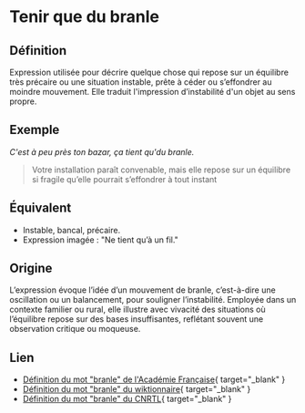 # Tenir que du branle

## Définition

Expression utilisée pour décrire quelque chose qui repose sur un équilibre très précaire ou une situation instable, prête à céder ou s’effondrer au moindre mouvement. Elle traduit l'impression d’instabilité d'un objet au sens propre.

## Exemple

_C'est à peu près ton bazar, ça tient qu'du branle._
> Votre installation paraît convenable, mais elle repose sur un équilibre si fragile qu’elle pourrait s’effondrer à tout instant

## Équivalent

* Instable, bancal, précaire.
* Expression imagée : "Ne tient qu’à un fil."

## Origine

L’expression évoque l’idée d’un mouvement de branle, c’est-à-dire une oscillation ou un balancement, pour souligner l’instabilité. Employée dans un contexte familier ou rural, elle illustre avec vivacité des situations où l’équilibre repose sur des bases insuffisantes, reflétant souvent une observation critique ou moqueuse.

## Lien

* [Définition du mot "branle" de l'Académie Française](https://www.dictionnaire-academie.fr/article/A9B2020){ target="_blank" }
* [Définition du mot "branle" du wiktionnaire](https://fr.wiktionary.org/wiki/branle){ target="_blank" }
* [Définition du mot "branle" du CNRTL](https://www.cnrtl.fr/definition/branle){ target="_blank" }
